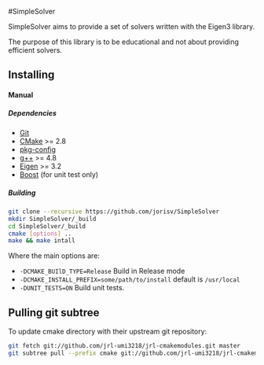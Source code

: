 #SimpleSolver

SimpleSolver aims to provide a set of solvers written with the Eigen3 library.

The purpose of this library is to be educational and not about providing efficient solvers.

## Installing

#### Manual

##### Dependencies

 * [Git]()
 * [CMake]() >= 2.8
 * [pkg-config]()
 * [g++]() >= 4.8
 * [Eigen](http://eigen.tuxfamily.org/index.php?title=Main_Page) >= 3.2
 * [Boost](http://www.boost.org/doc/libs/1_58_0/more/getting_started/unix-variants.html) (for unit test only)

##### Building

```sh
git clone --recursive https://github.com/jorisv/SimpleSolver
mkdir SimpleSolver/_build
cd SimpleSolver/_build
cmake [options] ..
make && make intall
```

Where the main options are:

 * `-DCMAKE_BUIlD_TYPE=Release` Build in Release mode
 * `-DCMAKE_INSTALL_PREFIX=some/path/to/install` default is `/usr/local`
 * `-DUNIT_TESTS=ON` Build unit tests.

## Pulling git subtree

To update cmake directory with their upstream git repository:

```sh
git fetch git://github.com/jrl-umi3218/jrl-cmakemodules.git master
git subtree pull --prefix cmake git://github.com/jrl-umi3218/jrl-cmakemodules.git master --squash
```
